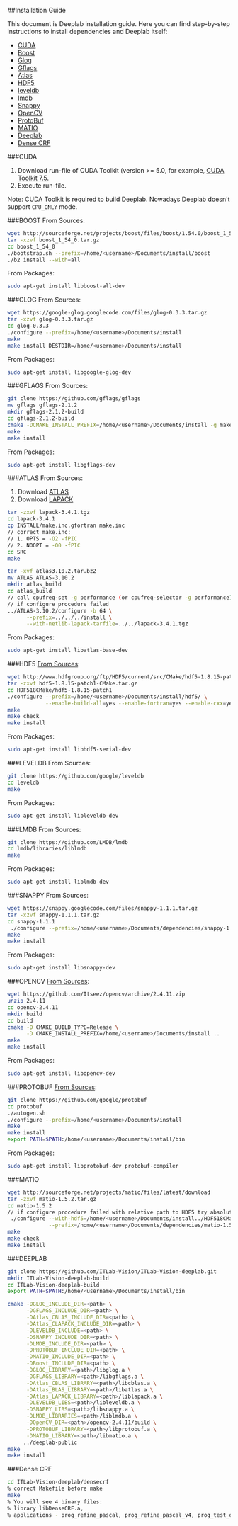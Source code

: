 ##Installation Guide

This document is Deeplab installation guide. Here you can find step-by-step
instructions to install dependencies and Deeplab itself:
- [CUDA](https://github.com/ITLab-Vision/ITLab-Vision-deeplab/blob/installation-guide/InstallationGuide.md#cuda)
- [Boost](https://github.com/ITLab-Vision/ITLab-Vision-deeplab/blob/installation-guide/InstallationGuide.md#boost)
- [Glog](https://github.com/ITLab-Vision/ITLab-Vision-deeplab/blob/installation-guide/InstallationGuide.md#glog)
- [Gflags](https://github.com/ITLab-Vision/ITLab-Vision-deeplab/blob/installation-guide/InstallationGuide.md#gflags)
- [Atlas](https://github.com/ITLab-Vision/ITLab-Vision-deeplab/blob/installation-guide/InstallationGuide.md#atlas)
- [HDF5](https://github.com/ITLab-Vision/ITLab-Vision-deeplab/blob/installation-guide/InstallationGuide.md#hdf5)
- [leveldb](https://github.com/ITLab-Vision/ITLab-Vision-deeplab/blob/installation-guide/InstallationGuide.md#leveldb)
- [lmdb](https://github.com/ITLab-Vision/ITLab-Vision-deeplab/blob/installation-guide/InstallationGuide.md#lmdb)
- [Snappy](https://github.com/ITLab-Vision/ITLab-Vision-deeplab/blob/installation-guide/InstallationGuide.md#snappy)
- [OpenCV](https://github.com/ITLab-Vision/ITLab-Vision-deeplab/blob/installation-guide/InstallationGuide.md#opencv)
- [ProtoBuf](https://github.com/ITLab-Vision/ITLab-Vision-deeplab/blob/installation-guide/InstallationGuide.md#protobuf)
- [MATIO](https://github.com/ITLab-Vision/ITLab-Vision-deeplab/blob/installation-guide/InstallationGuide.md#matio)
- [Deeplab](https://github.com/ITLab-Vision/ITLab-Vision-deeplab/blob/installation-guide/InstallationGuide.md#deeplab)
- [Dense CRF](https://github.com/ITLab-Vision/ITLab-Vision-deeplab/blob/installation-guide/InstallationGuide.md#dense-crf)

###CUDA

1. Download run-file of CUDA Toolkit (version >= 5.0, for example,
   [CUDA Toolkit 7.5](https://developer.nvidia.com/cuda-toolkit).
2. Execute run-file.

Note: CUDA Toolkit is required to build Deeplab. Nowadays Deeplab doesn't
support `CPU_ONLY` mode.

###BOOST
From Sources:
```bash
wget http://sourceforge.net/projects/boost/files/boost/1.54.0/boost_1_54_0.tar.gz
tar -xzvf boost_1_54_0.tar.gz
cd boost_1_54_0
./bootstrap.sh --prefix=/home/<username>/Documents/install/boost
./b2 install --with=all
```

From Packages:
```bash
sudo apt-get install libboost-all-dev
```

###GLOG
From Sources:
```bash
wget https://google-glog.googlecode.com/files/glog-0.3.3.tar.gz
tar -xzvf glog-0.3.3.tar.gz
cd glog-0.3.3
./configure --prefix=/home/<username>/Documents/install
make
make install DESTDIR=/home/<username>/Documents/install
```

From Packages:
```bash
sudo apt-get install libgoogle-glog-dev
```

###GFLAGS
From Sources:
```bash
git clone https://github.com/gflags/gflags
mv gflags gflags-2.1.2
mkdir gflags-2.1.2-build
cd gflags-2.1.2-build
cmake -DCMAKE_INSTALL_PREFIX=/home/<username>/Documents/install -g make ../gflags-2.1.2
make
make install
```

From Packages:
```bash
sudo apt-get install libgflags-dev
```

###ATLAS
From Sources:

1. Download [ATLAS](http://sourceforge.net/projects/math-atlas/files/Stable/3.10.2/atlas3.10.2.tar.bz2/download)
2. Download [LAPACK](http://www.netlib.org/lapack/#_lapack_version_3_4_1)

```bash
tar -zxvf lapack-3.4.1.tgz
cd lapack-3.4.1
cp INSTALL/make.inc.gfortran make.inc
// correct make.inc:
// 1. OPTS = -O2 -fPIC
// 2. NOOPT = -O0 -fPIC
cd SRC
make

tar -xvf atlas3.10.2.tar.bz2
mv ATLAS ATLAS-3.10.2
mkdir atlas_build
cd atlas_build
// call cpufreq-set -g performance (or cpufreq-selector -g performance),
// if configure procedure failed
../ATLAS-3.10.2/configure -b 64 \
      --prefix=../../../install \
      --with-netlib-lapack-tarfile=../../lapack-3.4.1.tgz
```

From Packages:
```bash
sudo apt-get install libatlas-base-dev
```

###HDF5 
[From Sources](https://www.hdfgroup.org/ftp/HDF5/current/src/unpacked/release_docs/INSTALL):
```bash
wget http://www.hdfgroup.org/ftp/HDF5/current/src/CMake/hdf5-1.8.15-patch1-CMake.tar.gz
tar -zxvf hdf5-1.8.15-patch1-CMake.tar.gz
cd HDF518CMake/hdf5-1.8.15-patch1
./configure --prefix=/home/<username>/Documents/install/hdf5/ \
            --enable-build-all=yes --enable-fortran=yes --enable-cxx=yes
make
make check
make install
```

From Packages:
```bash
sudo apt-get install libhdf5-serial-dev
```

###LEVELDB
From Sources:
```bash
git clone https://github.com/google/leveldb
cd leveldb
make
```

From Packages:
```bash
sudo apt-get install libleveldb-dev
```

###LMDB
From Sources:
```bash
git clone https://github.com/LMDB/lmdb
cd lmdb/libraries/liblmdb
make
```

From Packages:
```bash
sudo apt-get install liblmdb-dev
```

###SNAPPY
From Sources:
```bash
wget https://snappy.googlecode.com/files/snappy-1.1.1.tar.gz
tar -xzvf snappy-1.1.1.tar.gz
cd snappy-1.1.1
 ./configure --prefix=/home/<username>/Documents/dependencies/snappy-1.1.1/snappy-1.1.1/
make
make install
```

From Packages:
```bash
sudo apt-get install libsnappy-dev
```

###OPENCV
[From Sources](http://docs.opencv.org/3.0-last-rst/doc/tutorials/introduction/linux_install/linux_install.html):
```bash
wget https://github.com/Itseez/opencv/archive/2.4.11.zip
unzip 2.4.11
cd opencv-2.4.11
mkdir build
cd build
cmake -D CMAKE_BUILD_TYPE=Release \
      -D CMAKE_INSTALL_PREFIX=/home/<username>/Documents/install ..
make
make install
```

From Packages:
```bash
sudo apt-get install libopencv-dev
```

###PROTOBUF
[From Sources](https://github.com/google/protobuf):
```bash
git clone https://github.com/google/protobuf
cd protobuf
./autogen.sh
./configure --prefix=/home/<username>/Documents/install
make
make install
export PATH=$PATH:/home/<username>/Documents/install/bin
```

From Packages:
```bash
sudo apt-get install libprotobuf-dev protobuf-compiler
```

###MATIO
```bash
wget http://sourceforge.net/projects/matio/files/latest/download
tar -zxvf matio-1.5.2.tar.gz
cd matio-1.5.2
// if configure procedure failed with relative path to HDF5 try absolute path
 ./configure --with-hdf5=/home/<username>/Documents/install../HDF518CMake/hdf5-1.8.15-patch1/hdf5 \
             --prefix=/home/<username>/Documents/dependencies/matio-1.5.2/matio
make
make check
make install
```

###DEEPLAB
```bash
git clone https://github.com/ITLab-Vision/ITLab-Vision-deeplab.git
mkdir ITLab-Vision-deeplab-build
cd ITLab-Vision-deeplab-build
export PATH=$PATH:/home/<username>/Documents/install/bin

cmake -DGLOG_INCLUDE_DIR=<path> \
      -DGFLAGS_INCLUDE_DIR=<path> \
      -DAtlas_CBLAS_INCLUDE_DIR=<path> \
      -DAtlas_CLAPACK_INCLUDE_DIR=<path> \
      -DLEVELDB_INCLUDE=<path> \
      -DSNAPPY_INCLUDE_DIR=<path> \
      -DLMDB_INCLUDE_DIR=<path> \
      -DPROTOBUF_INCLUDE_DIR=<path> \
      -DMATIO_INCLUDE_DIR=<path> \
      -DBoost_INCLUDE_DIR=<path> \
      -DGLOG_LIBRARY=<path>/libglog.a \
      -DGFLAGS_LIBRARY=<path>/libgflags.a \
      -DAtlas_CBLAS_LIBRARY=<path>/libcblas.a \
      -DAtlas_BLAS_LIBRARY=<path>/libatlas.a \
      -DAtlas_LAPACK_LIBRARY=<path>/liblapack.a \
      -DLEVELDB_LIBS=<path>/libleveldb.a \
      -DSNAPPY_LIBS=<path>/libsnappy.a \
      -DLMDB_LIBRARIES=<path>/liblmdb.a \
      -DOpenCV_DIR=<path>/opencv-2.4.11/build \
      -DPROTOBUF_LIBRARY=<path>/libprotobuf.a \
      -DMATIO_LIBRARY=<path>/libmatio.a \
     ../deeplab-public
make
make install
```

###Dense CRF
```bash
cd ITLab-Vision-deeplab/densecrf
% correct Makefile before make
make
% You will see 4 binary files: 
% library libDenseCRF.a, 
% applications - prog_refine_pascal, prog_refine_pascal_v4, prog_test_dence_crf
```